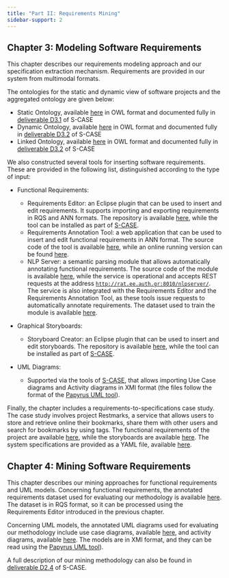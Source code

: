 ```yaml
---
title: "Part II: Requirements Mining"
sidebar-support: 2
---
```


## Chapter 3: Modeling Software Requirements
This chapter describes our requirements modeling approach and our specification
extraction mechanism. Requirements are provided in our system from multimodal
formats.

The ontologies for the static and dynamic view of software projects and the
aggregated ontology are given below:

- Static Ontology, available
  <a target="_blank" href="{{ site.baseurl }}/data/parttwo/ontologies/StaticOntology.owl">here</a>
  in OWL format and documented fully in 
  <a target="_blank" href="{{ site.baseurl }}/data/parttwo/deliverables/S-CASE_D3.1.pdf">deliverable D3.1</a>
  of S-CASE
- Dynamic Ontology, available
  <a target="_blank" href="{{ site.baseurl }}/data/parttwo/ontologies/DynamicOntology.owl">here</a>
  in OWL format and documented fully in 
  <a target="_blank" href="{{ site.baseurl }}/data/parttwo/deliverables/S-CASE_D3.2.pdf">deliverable D3.2</a>
  of S-CASE
- Linked Ontology, available
  <a target="_blank" href="{{ site.baseurl }}/data/parttwo/ontologies/LinkedOntology.owl">here</a>
  in OWL format and documented fully in 
  <a target="_blank" href="{{ site.baseurl }}/data/parttwo/deliverables/S-CASE_D3.2.pdf">deliverable D3.2</a>
  of S-CASE

We also constructed several tools for inserting software requirements. These are provided
in the following list, distinguished according to the type of input:

- Functional Requirements: 
  - Requirements Editor: an Eclipse plugin that can be used to insert and edit requirements.
    It supports importing and exporting requirements in RQS and ANN formats. The repository
    is available <a target="_blank" href="https://github.com/s-case/requirements-editor">here</a>,
    while the tool can be installed as part of <a target="_blank" href="http://s-case.github.io/">S-CASE</a>.
  - Requirements Annotation Tool: a web application that can be used to insert and edit functional
    requirements in ANN format. The source code of the tool is available
    <a target="_blank" href="https://github.com/s-case/requirements-annotation-tool">here</a>,
    while an online running version can be found
    <a target="_blank" href="http://rat.ee.auth.gr/">here</a>.
  - NLP Server: a semantic parsing module that allows automatically annotating functional
    requirements. The source code of the module is available
    <a target="_blank" href="https://github.com/s-case/nlp-server">here</a>,
    while the service is operational and accepts REST requests at the address
    <code>http://rat.ee.auth.gr:8010/nlpserver/</code>. 
    The service is also integrated with the Requirements Editor and the Requirements Annotation
    Tool, as these tools issue requests to automatically annotate requirements.
    The dataset used to train the module is available
    <a target="_blank" href="{{ site.baseurl }}/data/parttwo/datasets/nlpserver_dataset.zip">here</a>.

- Graphical Storyboards: 
  - Storyboard Creator: an Eclipse plugin that can be used to insert and edit storyboards.
    The repository is available 
    <a target="_blank" href="https://github.com/s-case/storyboard-creator">here</a>,
    while the tool can be installed as part of 
    <a target="_blank" href="http://s-case.github.io/">S-CASE</a>.

- UML Diagrams: 
  - Supported via the tools of <a target="_blank" href="http://s-case.github.io/">S-CASE</a>, that 
    allows importing Use Case diagrams and Activity diagrams in XMI format (the files follow the 
    format of the <a target="_blank" href="https://eclipse.org/papyrus/">Papyrus UML tool</a>).

Finally, the chapter includes a requirements-to-specifications case study. The case study
involves project Restmarks, a service that allows users to store and retrieve online their
bookmarks, share them with other users and search for bookmarks by using tags.
The functional requirements of the project are available 
<a target="_blank" href="{{ site.baseurl }}/data/parttwo/reqs2specscasestudy/Requirements.rqs">here</a>,
while the storyboards are available
<a target="_blank" href="{{ site.baseurl }}/data/parttwo/reqs2specscasestudy/Storyboards.zip">here</a>.
The system specifications are provided as a YAML file, available
<a target="_blank" href="{{ site.baseurl }}/data/parttwo/reqs2specscasestudy/Restmarks.yaml">here</a>.


## Chapter 4: Mining Software Requirements
This chapter describes our mining approaches for functional requirements and UML models. 
Concerning functional requirements, the annotated requirements dataset used for evaluating our methodology is available
<a target="_blank" href="{{ site.baseurl }}/data/parttwo/datasets/FunctionalRequirements.zip">here</a>.
The dataset is in RQS format, so it can be processed using the Requirements Editor 
introduced in the previous chapter.

Concerning UML models, the annotated UML diagrams
used for evaluating our methodology include use case diagrams, available
<a target="_blank" href="{{ site.baseurl }}/data/parttwo/datasets/UseCaseDiagrams.zip">here</a>,
and activity diagrams, available
<a target="_blank" href="{{ site.baseurl }}/data/parttwo/datasets/ActivityDiagrams.zip">here</a>.
The models are in XMI format, and they can be read using the <a target="_blank" href="https://eclipse.org/papyrus/">Papyrus UML tool</a>).

A full description of our mining methodology can also be found in <a target="_blank" href="{{ site.baseurl }}/data/parttwo/deliverables/S-CASE_D2.4.pdf">deliverable D2.4</a> of S-CASE.

